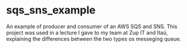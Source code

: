 # sqs_sns_example
An example of producer and consumer of an AWS SQS and SNS. This project was used in a lecture I gave to my team at Zup IT and Itaú, explaining the differences between the two types os messeging queue.
